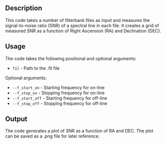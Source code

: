## Description

This code takes a number of filterbank files as input and measures the signal-to-noise ratio (SNR) of a spectral line in each file. It creates a grid of measured SNR as a function of Right Ascension (RA) and Declination (DEC).

## Usage


The code takes the following positional and optional arguments:

* `fil` - Path to the .fil file

Optional arguments:

* `--f_start_on` - Starting frequency for on-line
* `--f_stop_on` - Stopping frequency for on-line
* `--f_start_off` - Starting frequency for off-line
* `--f_stop_off` - Stopping frequency for off-line

## Output

The code generates a plot of SNR as a function of RA and DEC. The plot can be saved as a .png file for later reference.

